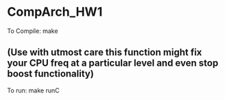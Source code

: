 # CompArch_HW1

To Compile: make 

## (Use with utmost care this function might fix your CPU freq at a particular level and even stop boost functionality)
To run: make runC 
